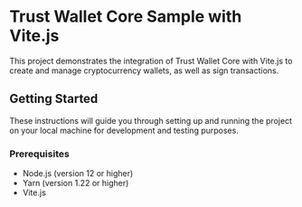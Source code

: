 # Trust Wallet Core Sample with Vite.js

This project demonstrates the integration of Trust Wallet Core with Vite.js to create and manage cryptocurrency wallets, as well as sign transactions.

## Getting Started

These instructions will guide you through setting up and running the project on your local machine for development and testing purposes.

### Prerequisites

- Node.js (version 12 or higher)
- Yarn (version 1.22 or higher)
- Vite.js
